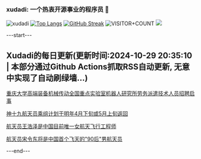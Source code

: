 ### xudadi: 一个热衷开源事业的程序员 👋

![xudadi](https://github-readme-stats-git-masterorgs-github-readme-stats-team.vercel.app/api?username=xudadi)
[![Top Langs](https://github-readme-stats.vercel.app/api/top-langs/?username=xudadi)](https://github.com/anuraghazra/github-readme-stats)
[![GitHub Streak](https://streak-stats.demolab.com?user=xudadi&locale=zh_Hans)](https://git.io/streak-stats)
![VISITOR+COUNT](https://komarev.com/ghpvc/?username=xudadi&label=VISITOR+COUNT)
![](https://raw.githubusercontent.com/xudadi/xudadi/main/assets/github-contribution-grid-snake.svg)


---start---

## Xudadi的每日更新(更新时间:2024-10-29 20:35:10 | 本部分通过Github Actions抓取RSS自动更新, 无意中实现了自动刷绿墙...)

[重庆大学高端装备机械传动全国重点实验室机器人研究所劳务派遣技术人员招聘启事](https://www.gongkaoleida.com/article/2174022)

[神十九航天员乘组计划于明年4月下旬或5月上旬返回](https://m.163.com/news/article/JFLFPCKQ0001899O.html)

[航天员王浩泽是中国目前唯一女航天飞行工程师](https://m.163.com/news/article/JFLFFRHU05346RC6.html)

[航天员宋令东将是中国首个飞天的"90后"男航天员](https://m.163.com/news/article/JFLFFQTB05346RC6.html)

---end---
